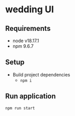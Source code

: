 # wedding UI

## Requirements
* node v18.17.1
* npm 9.6.7

## Setup
* Build project dependencies
  * `npm i`

## Run application
`npm run start`

